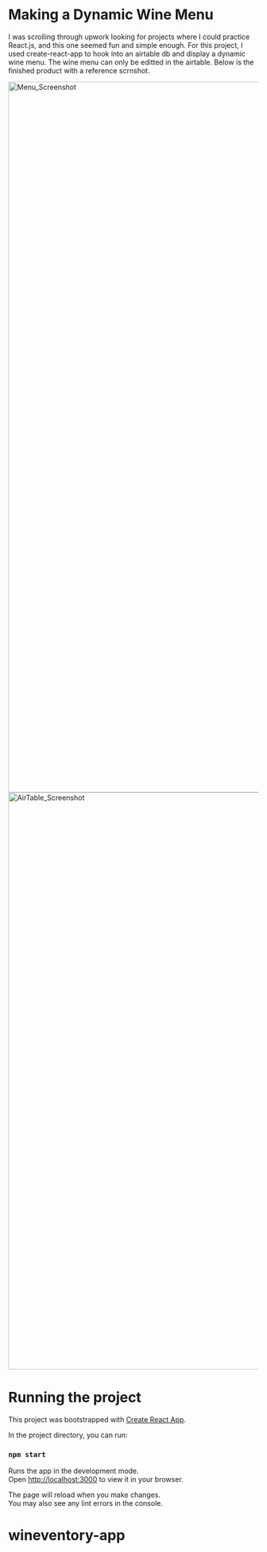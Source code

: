 # Making a Dynamic Wine Menu

I was scrolling through upwork looking for projects where I could practice React.js, and this one seemed fun and simple enough. For this project, I used create-react-app to hook into an airtable db and display a dynamic wine menu. The wine menu can only be editted in the airtable. Below is the finished product with a reference scrnshot.

<img width="1427" alt="Menu_Screenshot" src="https://user-images.githubusercontent.com/72988948/211865052-667ad2a8-40b5-48aa-b374-374d42b9d443.png">

<img width="1159" alt="AirTable_Screenshot" src="https://user-images.githubusercontent.com/72988948/211864969-1839eb5f-25d5-451f-bfd7-cd78528b3c22.png">

# Running the project

This project was bootstrapped with [Create React App](https://github.com/facebook/create-react-app).

In the project directory, you can run:

### `npm start`

Runs the app in the development mode.\
Open [http://localhost:3000](http://localhost:3000) to view it in your browser.

The page will reload when you make changes.\
You may also see any lint errors in the console.

# wineventory-app
